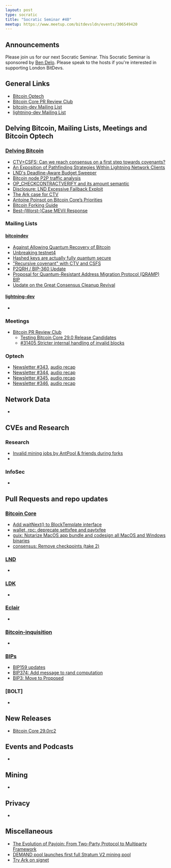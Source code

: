 ```yaml
---
layout: post
type: socratic
title: "Socratic Seminar #40"
meetup: https://www.meetup.com/bitdevsldn/events/306549420
---
```


## Announcements

Please join us for our next Socratic Seminar. This Socratic Seminar is sponsored by [Ben Delo](https://twitter.com/bendelo).
Please speak to the hosts if you're interested in supporting London BitDevs.

## General Links

* [Bitcoin Optech](https://bitcoinops.org)
* [Bitcoin Core PR Review Club](https://bitcoincore.reviews)
* [bitcoin-dev Mailing List](https://lists.linuxfoundation.org/pipermail/bitcoin-dev)
* [lightning-dev Mailing List](https://lists.linuxfoundation.org/pipermail/lightning-dev)

## Delving Bitcoin, Mailing Lists, Meetings and Bitcoin Optech
### [Delving Bitcoin](https://delvingbitcoin.org/)
- [CTV+CSFS: Can we reach consensus on a first step towards covenants?](https://delvingbitcoin.org/t/ctv-csfs-can-we-reach-consensus-on-a-first-step-towards-covenants/1509)
- [An Exposition of Pathfinding Strategies Within Lightning Network Clients](https://delvingbitcoin.org/t/an-exposition-of-pathfinding-strategies-within-lightning-network-clients/1500)
- [LND's Deadline-Aware Budget Sweeper](https://delvingbitcoin.org/t/lnds-deadline-aware-budget-sweeper/1512)
- [Bitcoin node P2P traffic analysis](https://delvingbitcoin.org/t/bitcoin-node-p2p-traffic-analysis/1490)
- [OP\_CHECKCONTRACTVERIFY and its amount semantic](https://delvingbitcoin.org/t/op-checkcontractverify-and-its-amount-semantic/1527)
- [Disclosure: LND Excessive Failback Exploit](https://delvingbitcoin.org/t/disclosure-lnd-excessive-failback-exploit/1493)
- [The Ark case for CTV](https://delvingbitcoin.org/t/the-ark-case-for-ctv/1528)
- [Antoine Poinsot on Bitcoin Core’s Priorities](https://delvingbitcoin.org/t/antoine-poinsot-on-bitcoin-cores-priorities/1470)
- [Bitcoin Forking Guide](https://delvingbitcoin.org/t/bitcoin-forking-guide/1451)
- [Best-(Worst-)Case MEVil Response](https://delvingbitcoin.org/t/best-worst-case-mevil-response/1465)

### Mailing Lists
#### [bitcoindev](https://groups.google.com/g/bitcoindev)
- [Against Allowing Quantum Recovery of Bitcoin](https://groups.google.com/g/bitcoindev/c/uUK6py0Yjq0)
- [Unbreaking testnet4](https://groups.google.com/g/bitcoindev/c/iVLHJ1HWhoU)
- [Hashed keys are actually fully quantum secure](https://groups.google.com/g/bitcoindev/c/jr1QO95k6Uc)
- ["Recursive covenant" with CTV and CSFS](https://groups.google.com/g/bitcoindev/c/Tu7mr419jWQ)
- [P2QRH / BIP-360 Update](https://groups.google.com/g/bitcoindev/c/oQKezDOc4us)
- [Proposal for Quantum-Resistant Address Migration Protocol (QRAMP) BIP](https://groups.google.com/g/bitcoindev/c/8PM6iZCeDMc)
- [Update on the Great Consensus Cleanup Revival](https://groups.google.com/g/bitcoindev/c/rf3QOlzg230)

#### [lightning-dev](https://lists.linuxfoundation.org/pipermail/lightning-dev)
-

### Meetings
- [Bitcoin PR Review Club](https://bitcoincore.reviews)
  - [Testing Bitcoin Core 29.0 Release Candidates](https://bitcoincore.reviews/v29-rc-testing)
  - [#31405 Stricter internal handling of invalid blocks](https://bitcoincore.reviews/31405)

### Optech
- [Newsletter #343](https://bitcoinops.org/en/newsletters/2025/02/28/), [audio recap](https://bitcoinops.org/en/podcast/2025/03/04/)
- [Newsletter #344](https://bitcoinops.org/en/newsletters/2025/03/07/), [audio recap](https://bitcoinops.org/en/podcast/2025/03/11/)
- [Newsletter #345](https://bitcoinops.org/en/newsletters/2025/03/14/), [audio recap](https://bitcoinops.org/en/podcast/2025/03/18/)
- [Newsletter #346](https://bitcoinops.org/en/newsletters/2025/03/21/), [audio recap](https://bitcoinops.org/en/podcast/2025/03/25/)

## Network Data
-

## CVEs and Research
### Research
- [Invalid mining jobs by AntPool & friends during forks](https://b10c.me/observations/14-antpool-and-friends-invalid-mining-jobs/)
- 

### InfoSec
-

## Pull Requests and repo updates
### [Bitcoin Core](https://github.com/bitcoin/bitcoin)
<!--- Link to query merged PRs since YYYY-MM-DD sorted by descending activity: https://github.com/bitcoin/bitcoin/pulls?page=1&q=is%3Apr+is%3Aclosed+merged%3A%3EYYYY-MM-DD+sort%3Acomments-desc -->
- [Add waitNext() to BlockTemplate interface](https://github.com/bitcoin/bitcoin/pull/31283)
- [wallet, rpc: deprecate settxfee and paytxfee](https://github.com/bitcoin/bitcoin/pull/31278)
- [guix: Notarize MacOS app bundle and codesign all MacOS and Windows binaries](https://github.com/bitcoin/bitcoin/pull/31407)
- [consensus: Remove checkpoints (take 2)](https://github.com/bitcoin/bitcoin/pull/31649)


### [LND](https://github.com/lightningnetwork/lnd)
-

### [LDK](https://github.com/lightningdevkit/rust-lightning)
-

### [Eclair](https://github.com/ACINQ/eclair)
-

### [Bitcoin-inquisition](https://github.com/bitcoin-inquisition/bitcoin)
-

### [BIPs](https://github.com/bitcoin/bips)
- [BIP159 updates](https://github.com/bitcoin/bips/pull/1768)
- [BIP374: Add message to rand computation](https://github.com/bitcoin/bips/pull/1758)
- [BIP3: Move to Proposed](https://github.com/bitcoin/bips/pull/1794)

### [BOLT]
-

## New Releases
- [Bitcoin Core 29.0rc2](https://github.com/bitcoin/bitcoin/releases/tag/v29.0rc2)

## Events and Podcasts
-

## Mining
-

## Privacy
-

## Miscellaneous
- [The Evolution of Payjoin: From Two-Party Protocol to Multiparty Framework](https://payjoindevkit.org/2025/03/18/the-evolution-of-payjoin/)
- [DEMAND pool launches first full Stratum V2 mining pool](https://www.dmnd.work/index.html)
- [Try Ark on signet](https://blog.second.tech/try-ark-on-signet/)
